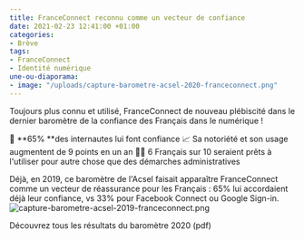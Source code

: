 ```yaml
---
title: FranceConnect reconnu comme un vecteur de confiance
date: 2021-02-23 12:41:00 +01:00
categories:
- Brève
tags:
- FranceConnect
- Identité numérique
une-ou-diaporama:
- image: "/uploads/capture-barometre-acsel-2020-franceconnect.png"
---
```


Toujours plus connu et utilisé, FranceConnect de nouveau plébiscité dans le dernier baromètre de la confiance des Français dans le numérique !

🤝 **65% **des internautes lui font confiance
📈 Sa notoriété et son usage augmentent de 9 points en un an
👩‍💻 6 Français sur 10 seraient prêts à l'utiliser pour autre chose que des démarches administratives

Déjà, en 2019, ce baromètre de l'Acsel faisait apparaître FranceConnect comme un vecteur de réassurance pour les Français : 65% lui accordaient déjà leur confiance, vs 33% pour Facebook Connect ou Google Sign-in.
![capture-barometre-acsel-2019-franceconnect.png](/uploads/capture-barometre-acsel-2019-franceconnect.png)

<div class="lien-important><a href="https://www.acsel.eu/wp-content/uploads/2021/02/Barometre-Confiance-nume%CC%81rique-Synth%C3%A8se-des-r%C3%A9sultats.pdf">Découvrez tous les résultats du baromètre 2020 (pdf)</a></div>